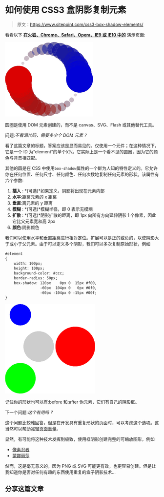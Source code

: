 # 如何使用 CSS3 盒阴影复制元素

> 原文：<https://www.sitepoint.com/css3-box-shadow-elements/>

看看以下 [**在火狐、Chrome、Safari、Opera、IE9 或 IE10 中的**](https://blogs.sitepointstatic.com/examples/tech/css3-shadow-repeat/index.html) 演示页面:

[![demonstration](img/fa44a811be0af59d811ae3d1990a0013.png)](https://blogs.sitepointstatic.com/examples/tech/css3-shadow-repeat/index.html)

圆圈是使用 DOM 元素创建的，而不是 canvas、SVG、Flash 或其他替代工具。

问题:*不看源代码，需要多少个 DOM 元素？*

看了这篇文章的标题，答案应该是显而易见的。仅使用一个元件；在这种情况下，它是一个 ID 为“element”的单个`DIV`。它实际上是一个看不见的圆圈，因为它的颜色与背景相匹配。

其他的圆是在 CSS 中使用`box-shadow`属性的一个鲜为人知的特性定义的。它允许你在任何位置、任何尺寸、任何颜色、任何次数地复制任何元素的形状。该属性有六个参数:

1.  **插入** : *(可选)*如果定义，阴影将出现在元素内部
2.  **水平**:距离元素的 x 距离
3.  **垂直**:离元素的 y 距离
4.  **模糊** : *(可选)*模糊半径，即 0 表示无模糊
5.  **扩散** : *(可选)*阴影扩散的距离，即 1px 向所有方向延伸阴影 1 个像素，因此它比父元素宽和高 2px
6.  **颜色**:阴影颜色

我们可以使用水平和垂直距离进行相对定位。扩展可以是正的或负的，以使阴影大于或小于父元素。由于可以定义多个阴影，我们可以多次复制原始形状，例如

```
#element
{
	width: 100px;
	height: 100px;
	background-color: #ccc;
	border-radius: 50px;
	box-shadow: 120px    0px 0  15px #f00,
				-60px  104px 0   0px #0f0,
				-60px -104px 0 -15px #00f;
}
```

![example box-shadow](img/fe1591a078ed9308388a0e3f6af191f4.png)

记住你的形状也可以有:before 和:after 伪元素，它们有自己的阴影框。

下一个问题:*这个有用吗？*

这个问题比较难回答，但是在开发具有重复形状的页面时，可以考虑这个选项。这当然可以帮助[减轻页面重量](https://www.sitepoint.com/web-page-weight-2012/)。

显然，有可能将这种技术发挥到极致，使用框阴影创建完整的可缩放图形，例如

*   [像素忍者](http://codepen.io/HugoGiraudel/pen/dIDEx)
*   [蒙娜丽莎](http://cssdeck.com/labs/mona-lisa-with-pure-css)

然而，这是毫无意义的，因为 PNG 或 SVG 可能更有效，也更容易创建。但是让我知道你是否对任何有趣的东西使用重复的盒子阴影技术…

## 分享这篇文章